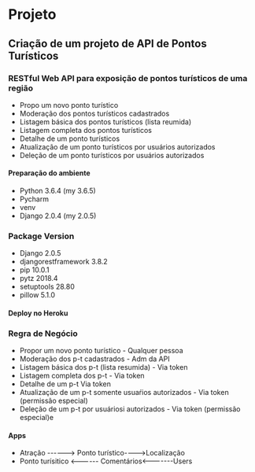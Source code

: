 # Projeto

## Criação de um projeto de API de Pontos Turísticos

### RESTful Web API para exposição de pontos turísticos de uma região
* Propo um novo ponto turístico
* Moderação dos pontos turísticos cadastrados
* Listagem básica dos pontos turísticos (lista reumida)
* Listagem completa dos pontos turísticos
* Detalhe de um ponto turísticos
* Atualização de um ponto turísticos por usuários autorizados
* Deleção de um ponto turísticos por usuários autorizados

#### Preparação do ambiente
* Python 3.6.4 (my 3.6.5)
* Pycharm
* venv
* Django 2.0.4 (my 2.0.5)

### Package   Version
* Django 2.0.5
* djangorestframework 3.8.2
* pip 10.0.1
* pytz 2018.4
* setuptools 28.80
* pillow 5.1.0

#### Deploy no Heroku

### Regra de Negócio
* Propor um novo ponto turístico - Qualquer pessoa
* Moderação dos p-t cadastrados - Adm da API
* Listagem básica dos p-t (lista resumida) - Via token
* Listagem completa dos p-t - Via token
* Detalhe de um p-t Via token
* Atualização de um p-t somente usuaŕios autorizados - Via token (permissão especial)
* Deleção de um p-t por usuáriosi autorizados - Via token (permissão especial)e

#### Apps
* Atração ------> Ponto turístico---->Localização 
* Ponto turísitico <------ Comentários<-------Users